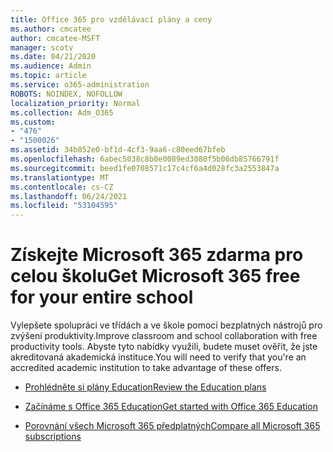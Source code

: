 ```yaml
---
title: Office 365 pro vzdělávací plány a ceny
ms.author: cmcatee
author: cmcatee-MSFT
manager: scotv
ms.date: 04/21/2020
ms.audience: Admin
ms.topic: article
ms.service: o365-administration
ROBOTS: NOINDEX, NOFOLLOW
localization_priority: Normal
ms.collection: Adm_O365
ms.custom:
- "476"
- "1500026"
ms.assetid: 34b852e0-bf1d-4cf3-9aa6-c80eed67bfeb
ms.openlocfilehash: 6abec5038c8b0e0089ed3080f5b06db85766791f
ms.sourcegitcommit: beed1fe0708571c17c4cf6a4d028fc3a2553847a
ms.translationtype: MT
ms.contentlocale: cs-CZ
ms.lasthandoff: 06/24/2021
ms.locfileid: "53104595"
---
```

# <a name="get-microsoft-365-free-for-your-entire-school"></a><span data-ttu-id="47ff2-102">Získejte Microsoft 365 zdarma pro celou školu</span><span class="sxs-lookup"><span data-stu-id="47ff2-102">Get Microsoft 365 free for your entire school</span></span>

<span data-ttu-id="47ff2-103">Vylepšete spolupráci ve třídách a ve škole pomocí bezplatných nástrojů pro zvýšení produktivity.</span><span class="sxs-lookup"><span data-stu-id="47ff2-103">Improve classroom and school collaboration with free productivity tools.</span></span> <span data-ttu-id="47ff2-104">Abyste tyto nabídky využili, budete muset ověřit, že jste akreditovaná akademická instituce.</span><span class="sxs-lookup"><span data-stu-id="47ff2-104">You will need to verify that you're an accredited academic institution to take advantage of these offers.</span></span>
  
- [<span data-ttu-id="47ff2-105">Prohlédněte si plány Education</span><span class="sxs-lookup"><span data-stu-id="47ff2-105">Review the Education plans</span></span>](https://products.office.com/academic/compare-office-365-education-plans)

- [<span data-ttu-id="47ff2-106">Začínáme s Office 365 Education</span><span class="sxs-lookup"><span data-stu-id="47ff2-106">Get started with Office 365 Education</span></span>](https://support.office.com/article/get-started-with-office-365-education-ab02abe5-a1ee-458c-b749-5b44416ccf14?wt.mc_id=o365_portal_mmaven&ui=en-US&rs=en-US&ad=US)

- [<span data-ttu-id="47ff2-107">Porovnání všech Microsoft 365 předplatných</span><span class="sxs-lookup"><span data-stu-id="47ff2-107">Compare all Microsoft 365 subscriptions</span></span>](https://products.office.com/business/compare-more-office-365-for-business-plans)